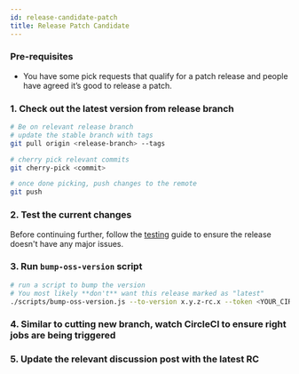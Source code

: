 ```yaml
---
id: release-candidate-patch
title: Release Patch Candidate
---
```


### Pre-requisites

- You have some pick requests that qualify for a patch release and people have agreed it’s good to release a patch.

### 1. Check out the latest version from release branch

```bash
# Be on relevant release branch
# update the stable branch with tags
git pull origin <release-branch> --tags

# cherry pick relevant commits
git cherry-pick <commit>

# once done picking, push changes to the remote
git push
```

### 2. Test the current changes

Before continuing further, follow the [testing](/contributing/release-testing) guide to ensure the release doesn't have any major issues.

### 3. Run `bump-oss-version` script

```bash
# run a script to bump the version
# You most likely **don't** want this release marked as "latest"
./scripts/bump-oss-version.js --to-version x.y.z-rc.x --token <YOUR_CIRCLE_CI_TOKEN>
```

### 4. Similar to cutting new branch, watch CircleCI to ensure right jobs are being triggered

### 5. Update the relevant discussion post with the latest RC

